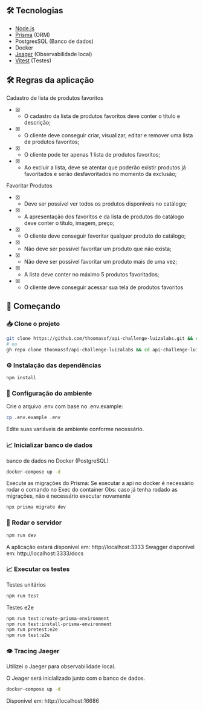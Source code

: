 ## 🛠️ Tecnologias
 - [Node.js](https://nodejs.org/en)
 - [Prisma](https://www.prisma.io/docs) (ORM)
 - PostgresSQL (Banco de dados)
 - Docker
 - [Jeager](https://www.jaegertracing.io) (Observabilidade local)
 - [Vitest](https://vitest.dev) (Testes)

## 🛠️ Regras da aplicação
Cadastro de lista de produtos favoritos
- [X] - O cadastro da lista de produtos favoritos deve conter o título e descrição;
- [X] - O cliente deve conseguir criar, visualizar, editar e remover uma lista de produtos favoritos;
- [X] - O cliente pode ter apenas 1 lista de produtos favoritos;
- [X] - Ao excluir a lista, deve se atentar que poderão existir produtos já favoritados e serão desfavoritados no momento da exclusão;

Favoritar Produtos
- [X] - Deve ser possível ver todos os produtos disponíveis no catálogo;
- [X] - A apresentação dos favoritos e da lista de produtos do catálogo deve conter o título, imagem, preço;
- [X] - O cliente deve conseguir favoritar qualquer produto do catálogo;
- [X] - Não deve ser possível favoritar um produto que não exista;
- [X] - Não deve ser possível favoritar um produto mais de uma vez;
- [X] - A lista deve conter no máximo 5 produtos favoritados;
- [X] - O cliente deve conseguir acessar sua tela de produtos favoritos


## 🏁 Começando

### 📥 Clone o projeto

```bash
git clone https://github.com/thoomassf/api-challenge-luizalabs.git && cd api-challenge-luizalabs
# ou
gh repo clone thoomassf/api-challenge-luizalabs && cd api-challenge-luizalabs
```

### ⚙️ Instalação das dependências
```bash
npm install
```

### 🔐 Configuração do ambiente
Crie o arquivo .env com base no .env.example:
```bash
cp .env.example .env
```
Edite suas variáveis de ambiente conforme necessário.

### 📈 Inicializar banco de dados
banco de dados no Docker (PostgreSQL)
```bash
docker-compose up -d
```
Execute as migrações do Prisma: 
Se executar a api no docker é necessário rodar o comando no Exec do container
Obs: caso já tenha rodado as migrações, não é necessário executar novamente
```bash
npx prisma migrate dev
```

### 🚀 Rodar o servidor
```bash
npm run dev
```
A aplicação estará disponível em: http://localhost:3333
Swagger disponível em: http://localhost:3333/docs

### 📈 Executar os testes
Testes unitários
```bash
npm run test
```
Testes e2e
```bash
npm run test:create-prisma-environment
npm run test:install-prisma-environment
npm run pretest:e2e
npm run test:e2e
```

### 👁️ Tracing Jaeger
Utilizei o Jaeger para observabilidade local.

O Jeager será inicializado junto com o banco de dados.

```bash
docker-compose up -d
```

Disponível em: http://localhost:16686

